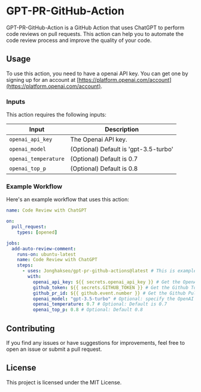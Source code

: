 # GPT-PR-GitHub-Action

GPT-PR-GitHub-Action is a GitHub Action that uses ChatGPT to perform code reviews on pull requests. This action can help you to automate the code review process and improve the quality of your code.

## Usage

To use this action, you need to have a openai API key. You can get one by signing up for an account at [https://platform.openai.com/account](https://platform.openai.com/account).

### Inputs

This action requires the following inputs:

| Input | Description |
| --- | --- |
| `openai_api_key` | The Openai API key. |
| `openai_model` | (Optional) Default is 'gpt-3.5-turbo' |
| `openai_temperature` | (Optional) Default is 0.7 |
| `openai_top_p` | (Optional) Default is 0.8 |

### Example Workflow

Here's an example workflow that uses this action:

```yaml
name: Code Review with ChatGPT

on:
  pull_request:
    types: [opened]

jobs:
  add-auto-review-comment:
    runs-on: ubuntu-latest
    name: Code Review with ChatGPT
    steps:
      - uses: Jonghakseo/gpt-pr-github-actions@latest # This is example. use Jonghakseo/gpt-pr-github-actions@v1
        with:
          openai_api_key: ${{ secrets.openai_api_key }} # Get the OpenAI API key from repository secrets
          github_token: ${{ secrets.GITHUB_TOKEN }} # Get the Github Token from repository secrets
          github_pr_id: ${{ github.event.number }} # Get the Github Pull Request ID from the Github event
          openai_model: "gpt-3.5-turbo" # Optional: specify the OpenAI engine to use. [gpt-3.5-turbo, text-davinci-002, text-babbage-001, text-curie-001, text-ada-001'] Default is 'gpt-3.5-turbo'
          openai_temperature: 0.7 # Optional: Default is 0.7
          openai_top_p: 0.8 # Optional: Default 0.8
```

## Contributing

If you find any issues or have suggestions for improvements, feel free to open an issue or submit a pull request.

## License

This project is licensed under the MIT License.
